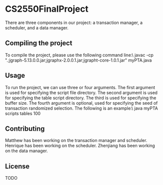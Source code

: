 # CS2550FinalProject

There are three components in our project: a transaction manager, a scheduler, and a data manager.

## Compiling the project

To compile the project, please use the following command line:\\
      javac -cp ".;jgraph-5.13.0.0.jar;jgraphx-2.0.0.1.jar;jgrapht-core-1.0.1.jar" myPTA.java

## Usage

To run the project, we can use three or four arguments. The first argument is used for specifying the script file directory. The second argument is used for specifying the table script directory. The third is used for specifying the buffer size. The fourth argument is optional, used for specifying the seed of transaction randomized selection. The following is an example:\\
java myPTA scripts tables 100

## Contributing

Matthew has been working on the transaction manager and scheduler. 
Henrique has been working on the scheduler. 
Zhenjiang has been working on the data manager.

## License

TODO
